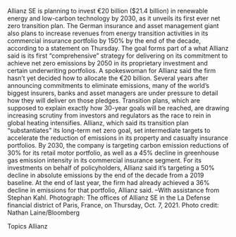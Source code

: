 Allianz SE is planning to invest €20 billion ($21.4 billion) in renewable energy and low-carbon technology by 2030, as it unveils its first ever net zero transition plan.
The German insurance and asset management giant also plans to increase revenues from energy transition activities in its commercial insurance portfolio by 150% by the end of the decade, according to a statement on Thursday.
The goal forms part of a what Allianz said is its first “comprehensive” strategy for delivering on its commitment to achieve net zero emissions by 2050 in its proprietary investment and certain underwriting portfolios. A spokeswoman for Allianz said the firm hasn’t yet decided how to allocate the €20 billion.
Several years after announcing commitments to eliminate emissions, many of the world’s biggest insurers, banks and asset managers are under pressure to detail how they will deliver on those pledges. Transition plans, which are supposed to explain exactly how 30-year goals will be reached, are drawing increasing scrutiny from investors and regulators as the race to rein in global heating intensifies.
Allianz, which said its transition plan “substantiates” its long-term net zero goal, set intermediate targets to accelerate the reduction of emissions in its property and casualty insurance portfolios. By 2030, the company is targeting carbon emission reductions of 30% for its retail motor portfolio, as well as a 45% decline in greenhouse gas emission intensity in its commercial insurance segment.
For its investments on behalf of policyholders, Allianz said it’s targeting a 50% decline in absolute emissions by the end of the decade from a 2019 baseline. At the end of last year, the firm had already achieved a 36% decline in emissions for that portfolio, Allianz said.
–With assistance from Stephan Kahl.
Photograph: The offices of Allianz SE in the La Defense financial district of Paris, France, on Thursday, Oct. 7, 2021. Photo credit: Nathan Laine/Bloomberg

Topics
Allianz
